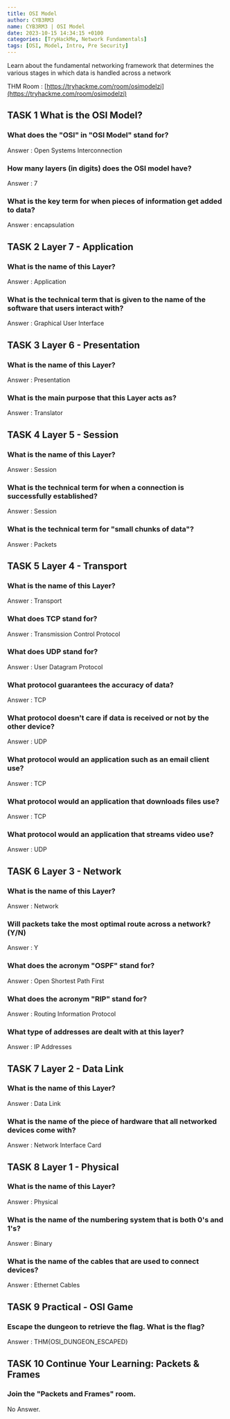 ```yaml
---
title: OSI Model
author: CYB3RM3
name: CYB3RM3 | OSI Model
date: 2023-10-15 14:34:15 +0100
categories: [TryHackMe, Network Fundamentals]
tags: [OSI, Model, Intro, Pre Security]
---
```


Learn about the fundamental networking framework that determines the various stages in which data is handled across a network

THM Room : [https://tryhackme.com/room/osimodelzi](https://tryhackme.com/room/osimodelzi)


## TASK 1 What is the OSI Model?
### What does the "OSI" in "OSI Model" stand for?
Answer : Open Systems Interconnection

### How many layers (in digits) does the OSI model have?
Answer : 7

### What is the key term for when pieces of information get added to data?
Answer : encapsulation

## TASK 2 Layer 7 - Application
### What is the name of this Layer?
Answer : Application

### What is the technical term that is given to the name of the software that users interact with?
Answer : Graphical User Interface

## TASK 3 Layer 6 - Presentation
### What is the name of this Layer?
Answer : Presentation

### What is the main purpose that this Layer acts as?
Answer : Translator

## TASK 4 Layer 5 - Session
### What is the name of this Layer?
Answer : Session

### What is the technical term for when a connection is successfully established?
Answer : Session

### What is the technical term for "small chunks of data"?
Answer : Packets

## TASK 5 Layer 4 - Transport
### What is the name of this Layer?
Answer : Transport

### What does TCP stand for?
Answer : Transmission Control Protocol

### What does UDP stand for?
Answer : User Datagram Protocol

### What protocol guarantees the accuracy of data?
Answer : TCP

### What protocol doesn't care if data is received or not by the other device?
Answer : UDP

### What protocol would an application such as an email client use?
Answer : TCP

### What protocol would an application that downloads files use?
Answer : TCP

### What protocol would an application that streams video use?
Answer : UDP

## TASK 6 Layer 3 - Network
### What is the name of this Layer?
Answer : Network

### Will packets take the most optimal route across a network? (Y/N)
Answer : Y

### What does the acronym "OSPF" stand for?
Answer : Open Shortest Path First

### What does the acronym "RIP" stand for?
Answer : Routing Information Protocol

### What type of addresses are dealt with at this layer?
Answer : IP Addresses

## TASK 7 Layer 2 - Data Link
### What is the name of this Layer?
Answer : Data Link

### What is the name of the piece of hardware that all networked devices come with?
Answer : Network Interface Card

## TASK 8 Layer 1 - Physical

### What is the name of this Layer?
Answer : Physical

### What is the name of the numbering system that is both 0's and 1's?
Answer : Binary

### What is the name of the cables that are used to connect devices?
Answer : Ethernet Cables

## TASK 9 Practical - OSI Game
###  Escape the dungeon to retrieve the flag. What is the flag? 
Answer : THM{OSI_DUNGEON_ESCAPED}

## TASK 10 Continue Your Learning: Packets & Frames
### Join the "Packets and Frames" room.
No Answer.
